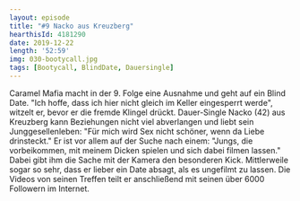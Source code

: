 ```yaml
---
layout: episode
title: "#9 Nacko aus Kreuzberg"
hearthisId: 4181290
date: 2019-12-22
length: '52:59'
img: 030-bootycall.jpg
tags: [Bootycall, BlindDate, Dauersingle]
---
```

Caramel Mafia macht in der 9. Folge eine Ausnahme und geht auf ein Blind Date. "Ich hoffe, dass ich hier nicht gleich im Keller eingesperrt werde", witzelt er, bevor er die fremde Klingel drückt. Dauer-Single Nacko (42) aus Kreuzberg kann Beziehungen nicht viel abverlangen und liebt sein Junggesellenleben: "Für mich wird Sex nicht schöner, wenn da Liebe drinsteckt." Er ist vor allem auf der Suche nach einem: "Jungs, die vorbeikommen, mit meinem Dicken spielen und sich dabei filmen lassen." Dabei gibt ihm die Sache mit der Kamera den besonderen Kick. Mittlerweile sogar so sehr, dass er lieber ein Date absagt, als es ungefilmt zu lassen. Die Videos von seinen Treffen teilt er anschließend mit seinen über 6000 Followern im Internet.